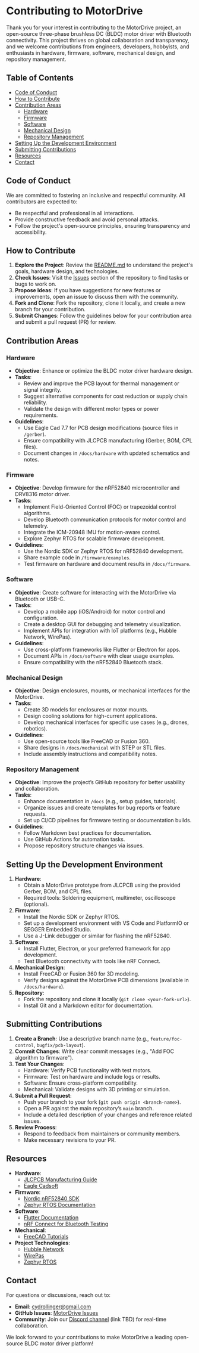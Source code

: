 # Contributing to MotorDrive

Thank you for your interest in contributing to the MotorDrive project, an open-source three-phase brushless DC (BLDC) motor driver with Bluetooth connectivity. This project thrives on global collaboration and transparency, and we welcome contributions from engineers, developers, hobbyists, and enthusiasts in hardware, firmware, software, mechanical design, and repository management.

## Table of Contents
- [Code of Conduct](#code-of-conduct)
- [How to Contribute](#how-to-contribute)
- [Contribution Areas](#contribution-areas)
  - [Hardware](#hardware)
  - [Firmware](#firmware)
  - [Software](#software)
  - [Mechanical Design](#mechanical-design)
  - [Repository Management](#repository-management)
- [Setting Up the Development Environment](#setting-up-the-development-environment)
- [Submitting Contributions](#submitting-contributions)
- [Resources](#resources)
- [Contact](#contact)

## Code of Conduct
We are committed to fostering an inclusive and respectful community. All contributors are expected to:
- Be respectful and professional in all interactions.
- Provide constructive feedback and avoid personal attacks.
- Follow the project's open-source principles, ensuring transparency and accessibility.

## How to Contribute
1. **Explore the Project**: Review the [README.md](/README.md) to understand the project's goals, hardware design, and technologies.
2. **Check Issues**: Visit the [Issues](https://github.com/[your-repo]/issues) section of the repository to find tasks or bugs to work on.
3. **Propose Ideas**: If you have suggestions for new features or improvements, open an issue to discuss them with the community.
4. **Fork and Clone**: Fork the repository, clone it locally, and create a new branch for your contribution.
5. **Submit Changes**: Follow the guidelines below for your contribution area and submit a pull request (PR) for review.

## Contribution Areas

### Hardware
- **Objective**: Enhance or optimize the BLDC motor driver hardware design.
- **Tasks**:
  - Review and improve the PCB layout for thermal management or signal integrity.
  - Suggest alternative components for cost reduction or supply chain reliability.
  - Validate the design with different motor types or power requirements.
- **Guidelines**:
  - Use Eagle Cad 7.7 for PCB design modifications (source files in `/gerber`).
  - Ensure compatibility with JLCPCB manufacturing (Gerber, BOM, CPL files).
  - Document changes in `/docs/hardware` with updated schematics and notes.

### Firmware
- **Objective**: Develop firmware for the nRF52840 microcontroller and DRV8316 motor driver.
- **Tasks**:
  - Implement Field-Oriented Control (FOC) or trapezoidal control algorithms.
  - Develop Bluetooth communication protocols for motor control and telemetry.
  - Integrate the ICM-20948 IMU for motion-aware control.
  - Explore Zephyr RTOS for scalable firmware development.
- **Guidelines**:
  - Use the Nordic SDK or Zephyr RTOS for nRF52840 development.
  - Share example code in `/firmware/examples`.
  - Test firmware on hardware and document results in `/docs/firmware`.

### Software
- **Objective**: Create software for interacting with the MotorDrive via Bluetooth or USB-C.
- **Tasks**:
  - Develop a mobile app (iOS/Android) for motor control and configuration.
  - Create a desktop GUI for debugging and telemetry visualization.
  - Implement APIs for integration with IoT platforms (e.g., Hubble Network, WirePas).
- **Guidelines**:
  - Use cross-platform frameworks like Flutter or Electron for apps.
  - Document APIs in `/docs/software` with clear usage examples.
  - Ensure compatibility with the nRF52840 Bluetooth stack.

### Mechanical Design
- **Objective**: Design enclosures, mounts, or mechanical interfaces for the MotorDrive.
- **Tasks**:
  - Create 3D models for enclosures or motor mounts.
  - Design cooling solutions for high-current applications.
  - Develop mechanical interfaces for specific use cases (e.g., drones, robotics).
- **Guidelines**:
  - Use open-source tools like FreeCAD or Fusion 360.
  - Share designs in `/docs/mechanical` with STEP or STL files.
  - Include assembly instructions and compatibility notes.

### Repository Management
- **Objective**: Improve the project’s GitHub repository for better usability and collaboration.
- **Tasks**:
  - Enhance documentation in `/docs` (e.g., setup guides, tutorials).
  - Organize issues and create templates for bug reports or feature requests.
  - Set up CI/CD pipelines for firmware testing or documentation builds.
- **Guidelines**:
  - Follow Markdown best practices for documentation.
  - Use GitHub Actions for automation tasks.
  - Propose repository structure changes via issues.

## Setting Up the Development Environment
1. **Hardware**:
   - Obtain a MotorDrive prototype from JLCPCB using the provided Gerber, BOM, and CPL files.
   - Required tools: Soldering equipment, multimeter, oscilloscope (optional).
2. **Firmware**:
   - Install the Nordic SDK or Zephyr RTOS.
   - Set up a development environment with VS Code and PlatformIO or SEGGER Embedded Studio.
   - Use a J-Link debugger or similar for flashing the nRF52840.
3. **Software**:
   - Install Flutter, Electron, or your preferred framework for app development.
   - Test Bluetooth connectivity with tools like nRF Connect.
4. **Mechanical Design**:
   - Install FreeCAD or Fusion 360 for 3D modeling.
   - Verify designs against the MotorDrive PCB dimensions (available in `/docs/hardware`).
5. **Repository**:
   - Fork the repository and clone it locally (`git clone <your-fork-url>`).
   - Install Git and a Markdown editor for documentation.

## Submitting Contributions
1. **Create a Branch**: Use a descriptive branch name (e.g., `feature/foc-control`, `bugfix/pcb-layout`).
2. **Commit Changes**: Write clear commit messages (e.g., "Add FOC algorithm to firmware").
3. **Test Your Changes**:
   - Hardware: Verify PCB functionality with test motors.
   - Firmware: Test on hardware and include logs or results.
   - Software: Ensure cross-platform compatibility.
   - Mechanical: Validate designs with 3D printing or simulation.
4. **Submit a Pull Request**:
   - Push your branch to your fork (`git push origin <branch-name>`).
   - Open a PR against the main repository’s `main` branch.
   - Include a detailed description of your changes and reference related issues.
5. **Review Process**:
   - Respond to feedback from maintainers or community members.
   - Make necessary revisions to your PR.

## Resources
- **Hardware**:
  - [JLCPCB Manufacturing Guide](https://jlcpcb.com/help/article/81-PCB-Assembly-Service-Instruction)
  - [Eagle Cadsoft](https://drive.google.com/drive/folders/16hUZRvpP8LTodq4CkdMLx0MjbkvIUuqx?usp=drive_link)
- **Firmware**:
  - [Nordic nRF52840 SDK](https://www.nordicsemi.com/Products/nRF52840)
  - [Zephyr RTOS Documentation](https://docs.zephyrproject.org/)
- **Software**:
  - [Flutter Documentation](https://flutter.dev/docs)
  - [nRF Connect for Bluetooth Testing](https://www.nordicsemi.com/Software-and-tools/Development-Tools/nRF-Connect-for-Desktop)
- **Mechanical**:
  - [FreeCAD Tutorials](https://wiki.freecadweb.org/Tutorials)
- **Project Technologies**:
  - [Hubble Network](https://hubblenetwork.com/)
  - [WirePas](https://wirepas.com/)
  - [Zephyr RTOS](https://www.zephyrproject.org/)

## Contact
For questions or discussions, reach out to:
- **Email**: cydrollinger@gmail.com
- **GitHub Issues**: [MotorDrive Issues](https://github.com/[your-repo]/issues)
- **Community**: Join our [Discord channel](#) (link TBD) for real-time collaboration.

We look forward to your contributions to make MotorDrive a leading open-source BLDC motor driver platform!